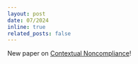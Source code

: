 ```yaml
---
layout: post
date: 07/2024
inline: true
related_posts: false
---
```


New paper on [Contextual Noncompliance](https://nbviewer.org/github/allenai/noncompliance/blob/main/paper.pdf)!